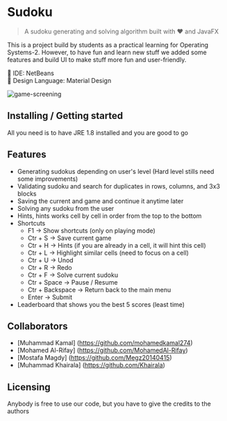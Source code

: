 # Sudoku
> A sudoku generating and solving algorithm built with ❤ and JavaFX

This is a project build by students as a practical learning for Operating Systems-2. However, to have fun and learn
new stuff we added some features and build UI to make stuff more fun and user-friendly.

🔧 IDE: NetBeans <br />
🎨 Design Language: Material Design <br />

![game-screening](https://cloud.githubusercontent.com/assets/19598009/21529225/aa0aa032-cd40-11e6-9bb0-cebe1eaad46d.gif)

## Installing / Getting started

All you need is to have JRE 1.8 installed and you are good to go

## Features

* Generating sudokus depending on user's level (Hard level stills need some improvements)
* Validating sudoku and search for duplicates in rows, columns, and 3x3 blocks
* Saving the current and game and continue it anytime later
* Solving any sudoku from the user
* Hints, hints works cell by cell in order from the top to the bottom
* Shortcuts
  * F1 -> Show shortcuts (only on playing mode)
  * Ctr + S -> Save current game
  * Ctr + H -> Hints (if you are already in a cell, it will hint this cell)
  * Ctr + L -> Highlight similar cells (need to focus on a cell)
  * Ctr + U -> Unod
  * Ctr + R -> Redo
  * Ctr + F -> Solve current sudoku
  * Ctr + Space -> Pause / Resume
  * Ctr + Backspace -> Return back to the main menu
  * Enter -> Submit
* Leaderboard that shows you the best 5 scores (least time)

## Collaborators

* [Muhammad Kamal] (https://github.com/mohamedkamal274)
* [Mohamed Al-Rifay] (https://github.com/MohamedAl-Rifay)
* [Mostafa Magdy] (https://github.com/Megz20140415)
* [Muhammad Khairala] (https://github.com/Khairala)

## Licensing

Anybody is free to use our code, but you have to give the credits to the authors
